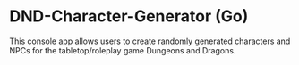 # DND-Character-Generator (Go)

This console app allows users to create randomly generated characters and NPCs for the tabletop/roleplay game Dungeons and Dragons.
